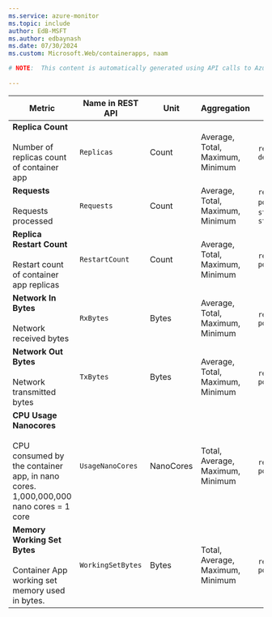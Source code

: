 ```yaml
---
ms.service: azure-monitor
ms.topic: include
author: EdB-MSFT
ms.author: edbaynash
ms.date: 07/30/2024
ms.custom: Microsoft.Web/containerapps, naam

# NOTE:  This content is automatically generated using API calls to Azure. Any edits made on these files will be overwritten in the next run of the script. 
 
---
```



|Metric|Name in REST API|Unit|Aggregation|Dimensions|Time Grains|DS Export|
|---|---|---|---|---|---|---|
|**Replica Count**<br><br>Number of replicas count of container app |`Replicas` |Count |Average, Total, Maximum, Minimum |`revisionName`, `deploymentName`|PT1M |Yes|
|**Requests**<br><br>Requests processed |`Requests` |Count |Average, Total, Maximum, Minimum |`revisionName`, `podName`, `statusCodeCategory`, `statusCode`|PT1M |Yes|
|**Replica Restart Count**<br><br>Restart count of container app replicas |`RestartCount` |Count |Average, Total, Maximum, Minimum |`revisionName`, `podName`|PT1M |Yes|
|**Network In Bytes**<br><br>Network received bytes |`RxBytes` |Bytes |Average, Total, Maximum, Minimum |`revisionName`, `podName`|PT1M |Yes|
|**Network Out Bytes**<br><br>Network transmitted bytes |`TxBytes` |Bytes |Average, Total, Maximum, Minimum |`revisionName`, `podName`|PT1M |Yes|
|**CPU Usage Nanocores**<br><br>CPU consumed by the container app, in nano cores. 1,000,000,000 nano cores = 1 core |`UsageNanoCores` |NanoCores |Total, Average, Maximum, Minimum |`revisionName`, `podName`|PT1M |Yes|
|**Memory Working Set Bytes**<br><br>Container App working set memory used in bytes. |`WorkingSetBytes` |Bytes |Total, Average, Maximum, Minimum |`revisionName`, `podName`|PT1M |Yes|